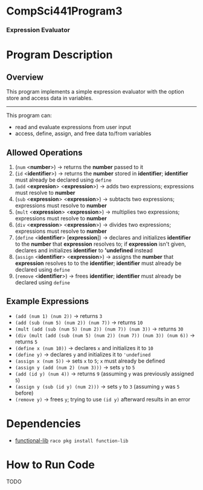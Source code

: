 # CompSci441Program3
### Expression Evaluator
# Program Description
## Overview
This program implements a simple expression evaluator with the option store and access data in variables.  
***
This program can:  
- read and evaluate expressions from user input
- access, define, assign, and free data to/from variables
## Allowed Operations
1. (`num` \<**number**\>) → returns the **number** passed to it
2. (`id` \<**identifier**\>) → returns the **number** stored in **identifier**; **identifier** must already be declared using `define`
3. (`add` \<**expresion**\> \<**expression**\>) → adds two expressions; expressions must resolve to **number**
4. (`sub` \<**expression**\> \<**expression**\>) → subtacts two expressions; expressions must resolve to **number**
5. (`mult` \<**expression**\> \<**expression**\>) → multiplies two expressions; expressions must resolve to **number**
6. (`div` \<**expression**\> \<**expression**\>) → divides two expressions; expressions must resolve to **number**
7. (`define` \<**identifier**\> [**expression**]) → declares and initializes **identifier** to the **number** that **expression** resolves to; if **expression** isn't given, declares and initializes **identifier** to **'undefined** instead
8. (`assign` \<**identifier**\> \<**expression**\>) → assigns the **number** that **expression** resolves to to the **identifier**; **identifier** must already be declared using `define`
9. (`remove` \<**identifier**\>) → frees **identifier**; **identifier** must already be declared using `define`
## Example Expressions
- `(add (num 1) (num 2))` → returns `3`
- `(add (sub (num 5) (num 2)) (num 7))` → returns `10`
- `(mult (add (sub (num 5) (num 2)) (num 7)) (num 3))` → returns `30`
- `(div (mult (add (sub (num 5) (num 2)) (num 7)) (num 3)) (num 6))` → returns `5`
- `(define x (num 10))` → declares `x` and initializes it to `10`
- `(define y)` → declares `y` and initializes it to `'undefined`
- `(assign x (num 5))` → sets `x` to `5`; `x` must already be defined
- `(assign y (add (num 2) (num 3)))` → sets `y` to `5`
- `(add (id y) (num 4))` → returns `9` (assuming `y` was previously assigned `5`)
- `(assign y (sub (id y) (num 2)))` → sets `y` to `3` (assuming `y` was `5` before)
- `(remove y)` → frees `y`; trying to use `(id y)` afterward results in an error
# Dependencies
- [functional-lib](https://pkgs.racket-lang.org/package/functional-lib) `raco pkg install function-lib`
# How to Run Code
TODO
